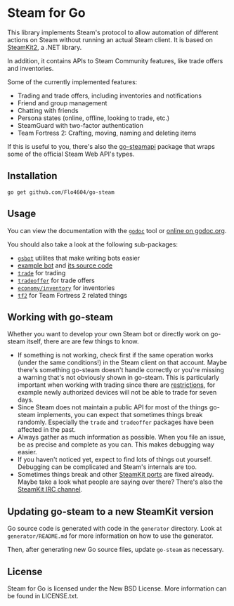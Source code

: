 # Steam for Go

This library implements Steam's protocol to allow automation of different actions on Steam without running an actual Steam client. It is based on [SteamKit2](https://github.com/SteamRE/SteamKit), a .NET library.

In addition, it contains APIs to Steam Community features, like trade offers and inventories.

Some of the currently implemented features:

  * Trading and trade offers, including inventories and notifications
  * Friend and group management
  * Chatting with friends
  * Persona states (online, offline, looking to trade, etc.)
  * SteamGuard with two-factor authentication
  * Team Fortress 2: Crafting, moving, naming and deleting items

If this is useful to you, there's also the [go-steamapi](https://github.com/Flo4604/go-steam/go-steamapi) package that wraps some of the official Steam Web API's types.

## Installation

    go get github.com/Flo4604/go-steam

## Usage

You can view the documentation with the [`godoc`](http://golang.org/cmd/godoc) tool or
[online on godoc.org](http://godoc.org/github.com/Flo4604/go-steam/go-steam).

You should also take a look at the following sub-packages:

  * [`gsbot`](http://godoc.org/github.com/Flo4604/go-steam/gsbot) utilites that make writing bots easier
  * [example bot](http://godoc.org/github.com/Flo4604/go-steam/gsbot/gsbot) and [its source code](https://github.com/Flo4604/go-steam/blob/master/gsbot/gsbot/gsbot.go)
  * [`trade`](http://godoc.org/github.com/Flo4604/go-steam/trade) for trading
  * [`tradeoffer`](http://godoc.org/github.com/Flo4604/go-steam/tradeoffer) for trade offers
  * [`economy/inventory`](http://godoc.org/github.com/Flo4604/go-steam/economy/inventory) for inventories
  * [`tf2`](http://godoc.org/github.com/Flo4604/go-steam/tf2) for Team Fortress 2 related things

## Working with go-steam

Whether you want to develop your own Steam bot or directly work on go-steam itself, there are are few things to know.

 * If something is not working, check first if the same operation works (under the same conditions!) in the Steam client on that account. Maybe there's something go-steam doesn't handle correctly or you're missing a warning that's not obviously shown in go-steam. This is particularly important when working with trading since there are [restrictions](https://support.steampowered.com/kb_article.php?ref=1047-edfm-2932), for example newly authorized devices will not be able to trade for seven days.
 * Since Steam does not maintain a public API for most of the things go-steam implements, you can expect that sometimes things break randomly. Especially the `trade` and `tradeoffer` packages have been affected in the past.
 * Always gather as much information as possible. When you file an issue, be as precise and complete as you can. This makes debugging way easier.
 * If you haven't noticed yet, expect to find lots of things out yourself. Debugging can be complicated and Steam's internals are too.
 * Sometimes things break and other [SteamKit ports](https://github.com/SteamRE/SteamKit/wiki/Ports) are fixed already. Maybe take a look what people are saying over there? There's also the [SteamKit IRC channel](https://github.com/SteamRE/SteamKit/wiki#contact).

## Updating go-steam to a new SteamKit version

Go source code is generated with code in the `generator` directory.
Look at `generator/README.md` for more information on how to use the generator.

Then, after generating new Go source files, update `go-steam` as necessary.

## License

Steam for Go is licensed under the New BSD License. More information can be found in LICENSE.txt.
